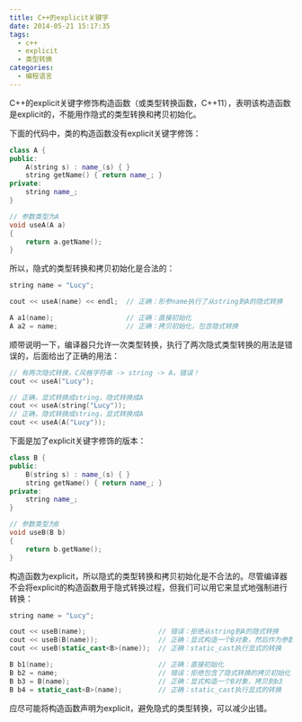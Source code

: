 ```yaml
---
title: C++的explicit关键字
date: 2014-05-21 15:17:35
tags:
  - c++
  - explicit
  - 类型转换
categories:
  - 编程语言
---
```


C++的explicit关键字修饰构造函数（或类型转换函数，C++11），表明该构造函数是explicit的，不能用作隐式的类型转换和拷贝初始化。

下面的代码中，类的构造函数没有explicit关键字修饰：

<!--more-->

```cpp
class A {
public:
    A(string s) : name_(s) { }
    string getName() { return name_; }
private:
    string name_;
}

// 参数类型为A
void useA(A a)
{
    return a.getName();
}
```

所以，隐式的类型转换和拷贝初始化是合法的：

```cpp
string name = "Lucy";

cout << useA(name) << endl;  // 正确：形参name执行了从string到A的隐式转换

A a1(name);                  // 正确：直接初始化
A a2 = name;                 // 正确：拷贝初始化，包含隐式转换
```

顺带说明一下，编译器只允许一次类型转换，执行了两次隐式类型转换的用法是错误的，后面给出了正确的用法：

```cpp
// 有两次隐式转换，C风格字符串 -> string -> A，错误！
cout << useA("Lucy");

// 正确，显式转换成string，隐式转换成A
cout << useA(string("Lucy"));
// 正确，隐式转换成string，显式转换成A
cout << useA(A("Lucy"));
```

下面是加了explicit关键字修饰的版本：

```cpp
class B {
public:
    B(string s) : name_(s) { }
    string getName() { return name_; }
private:
    string name_;
}

// 参数类型为B
void useB(B b)
{
    return b.getName();
}
```

构造函数为explicit，所以隐式的类型转换和拷贝初始化是不合法的。尽管编译器不会将explicit的构造函数用于隐式转换过程，但我们可以用它来显式地强制进行转换：

```cpp
string name = "Lucy";

cout << useB(name);                  // 错误：拒绝从string到A的隐式转换
cout << useB(B(name));               // 正确：显式构造一个B对象，然后作为参数传入
cout << useB(static_cast<B>(name));  // 正确：static_cast执行显式的转换

B b1(name);                          // 正确：直接初始化
B b2 = name;                         // 错误：拒绝包含了隐式转换的拷贝初始化
B b3 = B(name);                      // 正确：显式构造一个B对象，拷贝到b3
B b4 = static_cast<B>(name);         // 正确：static_cast执行显式的转换
```

应尽可能将构造函数声明为explicit，避免隐式的类型转换，可以减少出错。
